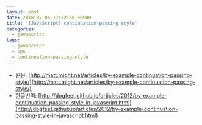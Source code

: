```yaml
---
layout: post
date: 2018-07-06 17:52:58 +0900
title: '[JavaScript] continuation-passing style'
categories:
  - javascript
tags:
  - javascript
  - cps
  - continuation-passing-style
---
```


- 원문: [http://matt.might.net/articles/by-example-continuation-passing-style/](http://matt.might.net/articles/by-example-continuation-passing-style/)
- 한글번역: [http://dogfeet.github.io/articles/2012/by-example-continuation-passing-style-in-javascript.html](http://dogfeet.github.io/articles/2012/by-example-continuation-passing-style-in-javascript.html)
